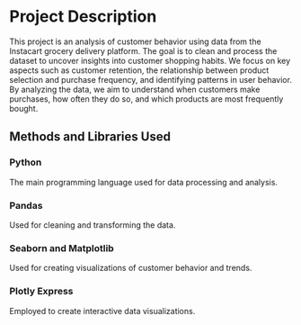 # Project Description

This project is an analysis of customer behavior using data from the Instacart grocery delivery platform. The goal is to clean and process the dataset to uncover insights into customer shopping habits. We focus on key aspects such as customer retention, the relationship between product selection and purchase frequency, and identifying patterns in user behavior. By analyzing the data, we aim to understand when customers make purchases, how often they do so, and which products are most frequently bought.

## Methods and Libraries Used

### Python
The main programming language used for data processing and analysis.

### Pandas
Used for cleaning and transforming the data.

### Seaborn and Matplotlib
Used for creating visualizations of customer behavior and trends.

### Plotly Express
Employed to create interactive data visualizations.

